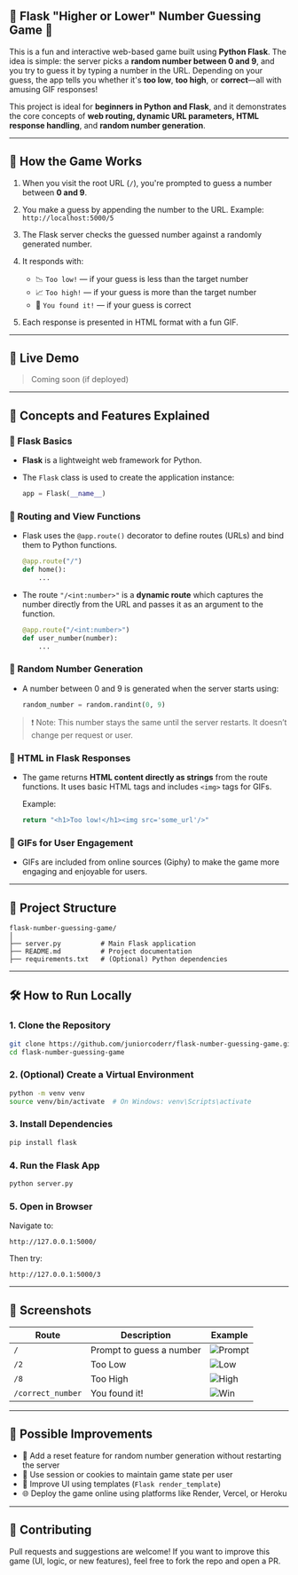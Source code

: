 ## 🔢 Flask "Higher or Lower" Number Guessing Game 🎯

This is a fun and interactive web-based game built using **Python Flask**. The idea is simple: the server picks a **random number between 0 and 9**, and you try to guess it by typing a number in the URL. Depending on your guess, the app tells you whether it's **too low**, **too high**, or **correct**—all with amusing GIF responses!

This project is ideal for **beginners in Python and Flask**, and it demonstrates the core concepts of **web routing, dynamic URL parameters, HTML response handling**, and **random number generation**.

---

## 📌 How the Game Works

1. When you visit the root URL (`/`), you're prompted to guess a number between **0 and 9**.
2. You make a guess by appending the number to the URL.
   Example: `http://localhost:5000/5`
3. The Flask server checks the guessed number against a randomly generated number.
4. It responds with:

   * 📉 `Too low!` — if your guess is less than the target number
   * 📈 `Too high!` — if your guess is more than the target number
   * 🎉 `You found it!` — if your guess is correct
5. Each response is presented in HTML format with a fun GIF.

---

## 🚀 Live Demo

> Coming soon (if deployed)

---

## 🧠 Concepts and Features Explained

### 🔹 Flask Basics

* **Flask** is a lightweight web framework for Python.
* The `Flask` class is used to create the application instance:

  ```python
  app = Flask(__name__)
  ```

### 🔹 Routing and View Functions

* Flask uses the `@app.route()` decorator to define routes (URLs) and bind them to Python functions.

  ```python
  @app.route("/")
  def home():
      ...
  ```

* The route `"/<int:number>"` is a **dynamic route** which captures the number directly from the URL and passes it as an argument to the function.

  ```python
  @app.route("/<int:number>")
  def user_number(number):
      ...
  ```

### 🔹 Random Number Generation

* A number between 0 and 9 is generated when the server starts using:

  ```python
  random_number = random.randint(0, 9)
  ```

> ❗ Note: This number stays the same until the server restarts. It doesn’t change per request or user.

### 🔹 HTML in Flask Responses

* The game returns **HTML content directly as strings** from the route functions. It uses basic HTML tags and includes `<img>` tags for GIFs.

  Example:

  ```python
  return "<h1>Too low!</h1><img src='some_url'/>"
  ```

### 🔹 GIFs for User Engagement

* GIFs are included from online sources (Giphy) to make the game more engaging and enjoyable for users.

---

## 📂 Project Structure

```text
flask-number-guessing-game/
│
├── server.py          # Main Flask application
├── README.md          # Project documentation
├── requirements.txt   # (Optional) Python dependencies
```

---

## 🛠️ How to Run Locally

### 1. Clone the Repository

```bash
git clone https://github.com/juniorcoderr/flask-number-guessing-game.git
cd flask-number-guessing-game
```

### 2. (Optional) Create a Virtual Environment

```bash
python -m venv venv
source venv/bin/activate  # On Windows: venv\Scripts\activate
```

### 3. Install Dependencies

```bash
pip install flask
```

### 4. Run the Flask App

```bash
python server.py
```

### 5. Open in Browser

Navigate to:

```
http://127.0.0.1:5000/
```

Then try:

```
http://127.0.0.1:5000/3
```

---

## 📸 Screenshots

| Route             | Description              | Example                                                             |
| ----------------- | ------------------------ | ------------------------------------------------------------------- |
| `/`               | Prompt to guess a number | ![Prompt](https://media3.giphy.com/media/v1.Y2lk.../giphy.gif)      |
| `/2`              | Too Low                  | ![Low](https://media.giphy.com/media/v1.Y2lkPTc5MGI3NjExZzd6cGs4Yno2dngybW5hY25tdGhjOTJzcnFhb3E0MWVmeXhxMHJ2YiZlcD12MV9naWZzX3NlYXJjaCZjdD1n/Fu3OjBQiCs3s0ZuLY3/giphy.gif)|
| `/8`              | Too High                 | ![High](https://media.giphy.com/media/3o6ZtaO9BZHcOjmErm/giphy.gif) |
| `/correct_number` | You found it!            | ![Win](https://media.giphy.com/media/4T7e4DmcrP9du/giphy.gif)       |

---

## 🔧 Possible Improvements

* 🔁 Add a reset feature for random number generation without restarting the server
* 🧠 Use session or cookies to maintain game state per user
* 🎨 Improve UI using templates (`Flask render_template`)
* 🌐 Deploy the game online using platforms like Render, Vercel, or Heroku

---

## 🤝 Contributing

Pull requests and suggestions are welcome! If you want to improve this game (UI, logic, or new features), feel free to fork the repo and open a PR.
